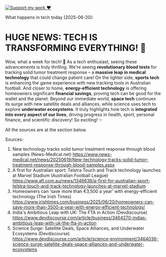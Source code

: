 [![Support my work ❤️](https://img.shields.io/badge/Support%20my%20work%20❤️-orange?style=for-the-badge&logo=patreon&logoColor=white)](https://www.patreon.com/c/orobocigano)

What happens in tech today (2025-06-20):

# HUGE NEWS: TECH IS TRANSFORMING EVERYTHING! 🚀

Wow, what a week for tech! 🤩 As a tech enthusiast, seeing these advancements is truly thrilling. We're seeing **revolutionary blood tests** for tracking solid tumor treatment response – a **massive leap in medical technology** that could change patient care! On the lighter side, **sports tech** is enhancing the game experience with new tracking tools in Australian football. And closer to home, **energy-efficient technology** is offering homeowners significant **financial savings**, proving tech can be good for the wallet and the planet. Beyond our immediate world, **space tech** continues its surge with new satellite deals and alliances, while science uses tech to explore **underwater ecosystems**. It truly highlights how tech is **integrated into every aspect of our lives**, driving progress in health, sport, personal finance, and scientific discovery! So exciting! ✨

All the sources are at the section below.

Sources:
1. New technology tracks solid tumor treatment response through blood samples (News-Medical.net)
   https://www.news-medical.net/news/20250619/New-technology-tracks-solid-tumor-treatment-response-through-blood-samples.aspx
2. A first for Australian sport: Telstra Touch and Track technology launches at Marvel Stadium (Australian Football League)
   https://www.afl.com.au/news/1346638/a-first-for-australian-sport-telstra-touch-and-track-technology-launches-at-marvel-stadium
3. Homeowners can ‘save more than €3,500 a year’ with energy-efficient technology (The Irish Times)
   https://www.irishtimes.com/business/2025/06/20/homeowners-can-save-more-than-3500-a-year-with-energy-efficient-technology/
4. India's Ambitious Leap with UK: The FTA in Action (Devdiscourse)
   https://www.devdiscourse.com/article/business/3464270-indias-ambitious-leap-with-uk-the-fta-in-action
5. Science Surge: Satellite Deals, Space Alliances, and Underwater Ecosystems (Devdiscourse)
   https://www.devdiscourse.com/article/science-environment/3464036-science-surge-satellite-deals-space-alliances-and-underwater-ecosystems